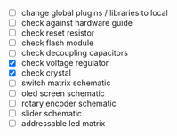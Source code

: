 - [ ] change global plugins / libraries to local
- [ ] check against hardware guide
- [ ] check reset resistor
- [ ] check flash module
- [ ] check decoupling capacitors
- [X] check voltage regulator
- [X] check crystal
- [ ] switch matrix schematic
- [ ] oled screen schematic
- [ ] rotary encoder schematic
- [ ] slider schematic
- [ ] addressable led matrix
